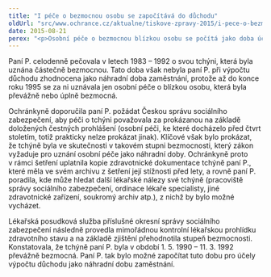 ```yaml
---
title: "I péče o bezmocnou osobu se započítává do důchodu"
oldUrl: "src/www.ochrance.cz/aktualne/tiskove-zpravy-2015/i-pece-o-bezmocnou-osobu-se-zapocitava-do-duchodu"
date: 2015-08-21
perex: "<p>Osobní péče o bezmocnou blízkou osobu se počítá jako doba účasti na důchodovém zabezpečení a zhodnotí se při výpočtu důchodu.  Žadatelé o důchod mohou přesto narazit na problémy. Jeden takový pomohla vyřešit současná ombudsmanka Anna Šabatová. </p>"
---
```


<!-- imported from the old website -->

<p>Paní P. celodenně pečovala v letech 1983 – 1992 o svou tchýni, která byla uznána částečně bezmocnou. Tato doba však nebyla paní P. při výpočtu důchodu zhodnocena jako náhradní doba zaměstnání, protože až do konce roku 1995 se za ni uznávala jen osobní péče o blízkou osobu, která byla převážně nebo úplně bezmocná.</p><p>Ochránkyně doporučila paní P. požádat Českou správu sociálního zabezpečení, aby péči o tchýni považovala za prokázanou na základě doložených čestných prohlášení (osobní péči, ke které docházelo před čtvrt stoletím, totiž prakticky nelze prokázat jinak). Klíčové však bylo prokázat, že tchýně byla ve skutečnosti v takovém stupni bezmocnosti, který zákon vyžaduje pro uznání osobní péče jako náhradní doby. Ochránkyně proto v rámci šetření uplatnila kopie zdravotnické dokumentace tchýně paní P., které měla ve svém archivu z šetření její stížnosti před lety, a rovně paní P. poradila, kde může hledat další lékařské nálezy své tchýně (pracoviště správy sociálního zabezpečení, ordinace lékaře specialisty, jiné zdravotnické zařízení, soukromý archiv atp.), z nichž by bylo možné vycházet.</p><p>Lékařská posudková služba příslušné okresní správy sociálního zabezpečení následně provedla mimořádnou kontrolní lékařskou prohlídku zdravotního stavu a na základě zjištění přehodnotila stupeň bezmocnosti. Konstatovala, že tchýně paní P. byla v období 1. 5. 1990 – 11. 3. 1992 převážně bezmocná. Paní P. tak bylo možné započítat tuto dobu pro účely výpočtu důchodu jako náhradní dobu zaměstnání.</p>
